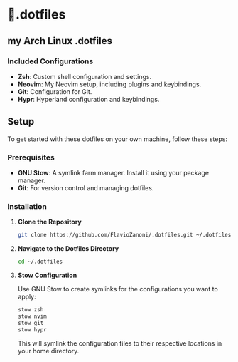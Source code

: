 # 🐧.dotfiles 

## my Arch Linux .dotfiles

### Included Configurations

- **Zsh**: Custom shell configuration and settings.
- **Neovim**: My Neovim setup, including plugins and keybindings.
- **Git**: Configuration for Git.
- **Hypr**: Hyperland configuration and keybindings.

## Setup

To get started with these dotfiles on your own machine, follow these steps:

### Prerequisites

- **GNU Stow**: A symlink farm manager. Install it using your package manager.
- **Git**: For version control and managing dotfiles.

### Installation

1. **Clone the Repository**

   ```bash
   git clone https://github.com/FlavioZanoni/.dotfiles.git ~/.dotfiles
   ```

2. **Navigate to the Dotfiles Directory**

   ```bash
   cd ~/.dotfiles
   ```

3. **Stow Configuration**

   Use GNU Stow to create symlinks for the configurations you want to apply:

   ```bash
   stow zsh
   stow nvim
   stow git
   stow hypr
   ```

   This will symlink the configuration files to their respective locations in your home directory.

